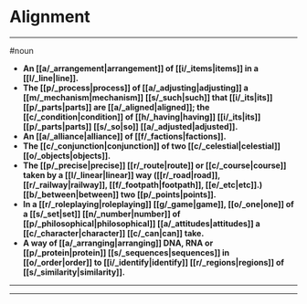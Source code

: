 # Alignment
---
#noun
- **An [[a/_arrangement|arrangement]] of [[i/_items|items]] in a [[l/_line|line]].**
- **The [[p/_process|process]] of [[a/_adjusting|adjusting]] a [[m/_mechanism|mechanism]] [[s/_such|such]] that [[i/_its|its]] [[p/_parts|parts]] are [[a/_aligned|aligned]]; the [[c/_condition|condition]] of [[h/_having|having]] [[i/_its|its]] [[p/_parts|parts]] [[s/_so|so]] [[a/_adjusted|adjusted]].**
- **An [[a/_alliance|alliance]] of [[f/_factions|factions]].**
- **The [[c/_conjunction|conjunction]] of two [[c/_celestial|celestial]] [[o/_objects|objects]].**
- **The [[p/_precise|precise]] [[r/_route|route]] or [[c/_course|course]] taken by a [[l/_linear|linear]] way ([[r/_road|road]], [[r/_railway|railway]], [[f/_footpath|footpath]], [[e/_etc|etc]].) [[b/_between|between]] two [[p/_points|points]].**
- **In a [[r/_roleplaying|roleplaying]] [[g/_game|game]], [[o/_one|one]] of a [[s/_set|set]] [[n/_number|number]] of [[p/_philosophical|philosophical]] [[a/_attitudes|attitudes]] a [[c/_character|character]] [[c/_can|can]] take.**
- **A way of [[a/_arranging|arranging]] DNA, RNA or [[p/_protein|protein]] [[s/_sequences|sequences]] in [[o/_order|order]] to [[i/_identify|identify]] [[r/_regions|regions]] of [[s/_similarity|similarity]].**
---
---
